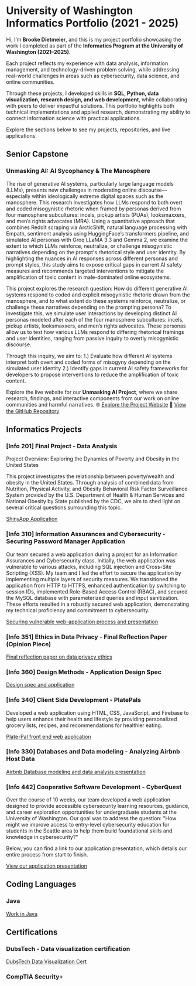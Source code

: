# University of Washington Informatics Portfolio (2021 - 2025) 
Hi, I’m **Brooke Dietmeier**, and this is my project portfolio showcasing the work I completed as part of the **Informatics Program at the University of Washington (2021–2025)**.  

Each project reflects my experience with data analysis, information management, and technology-driven problem solving, while addressing real-world challenges in areas such as cybersecurity, data science, and online communities.  

Through these projects, I developed skills in **SQL, Python, data visualization, research design, and web development**, while collaborating with peers to deliver impactful solutions. This portfolio highlights both technical implementations and applied research, demonstrating my ability to connect information science with practical applications.  

Explore the sections below to see my projects, repositories, and live applications.

## Senior Capstone
### Unmasking AI: AI Sycophancy & The Manosphere  
The rise of generative AI systems, particularly large language models (LLMs), presents new challenges in moderating online discourse—especially within ideologically extreme digital spaces such as the manosphere. This research investigates how LLMs respond to both overt and coded misogynistic rhetoric when framed by personas derived from four manosphere subcultures: incels, pickup artists (PUAs), looksmaxxers, and men’s rights advocates (MRA). Using a quantitative approach that combines Reddit scraping via ArcticShift, natural language processing with Empath, sentiment analysis using HuggingFace’s transformers pipeline, and simulated AI personas with Groq LLaMA 3.3 and Gemma 2, we examine the extent to which LLMs reinforce, neutralize, or challenge misogynistic narratives depending on the prompt's rhetorical style and user identity. By highlighting the nuances in AI responses across different personas and prompt styles, this study aims to expose critical gaps in current AI safety measures and recommends targeted interventions to mitigate the amplification of toxic content in male-dominated online ecosystems.

This project explores the research question: How do different generative AI systems respond to coded and explicit misogynistic rhetoric drawn from the manosphere, and to what extent do these systems reinforce, neutralize, or challenge these narratives depending on the prompting persona? To investigate this, we simulate user interactions by developing distinct AI personas modeled after each of the four manosphere subcultures: incels, pickup artists, looksmaxxers, and men’s rights advocates. These personas allow us to test how various LLMs respond to differing rhetorical framings and user identities, ranging from passive inquiry to overtly misogynistic discourse.

Through this inquiry, we aim to:
1.) Evaluate how different AI systems interpret both overt and coded forms of misogyny depending on the simulated user identity
2.) Identify gaps in current AI safety frameworks for developers to propose interventions to reduce the amplification of toxic content.


Explore the live website for our **Unmasking AI Project**, where we share research, findings, and interactive components from our work on online communities and harmful narratives. 
🌐 [Explore the Project Website](https://bdietm.wixstudio.com/manosphere)
🔗 [View the GitHub Repository](https://github.com/mint818/INFO492Project)

## Informatics Projects

### [Info 201] Final Project - Data Analysis
Project Overview: Exploring the Dynamics of Poverty and Obesity in the United States

This project investigates the relationship between poverty/wealth and obesity in the United States. Through analysis of combined data from Nutrition, Physical Activity, and Obesity Behavioral Risk Factor Surveillance System provided by the U.S. Department of Health & Human Services and National Obesity by State published by the CDC, we aim to shed light on several critical questions surrounding this topic.

[ShinyApp Application](https://brookedietmeier-info201-final-project.shinyapps.io/final-project-gracedao/)

### [Info 310] Information Assurances and Cybersecurity - Securing Password Manager Application
Our team secured a web application during a project for an Information Assurances and Cybersecurity class. Initially, the web application was vulnerable to various attacks, including SQL injection and Cross-Site Scripting (XSS). My team and I led the effort to secure the application by implementing multiple layers of security measures. We transitioned the application from HTTP to HTTPS, enhanced authentication by switching to session IDs, implemented Role-Based Access Control (RBAC), and secured the MySQL database with parameterized queries and input sanitization. These efforts resulted in a robustly secured web application, demonstrating my technical proficiency and commitment to cybersecurity. 

[Securing vulnerable web-application process and presentation](https://1drv.ms/p/c/de8329897eb02af3/EfMqsH6JKYMggN5CBQAAAAABE0DAzW27T7czcAu02WW4Cw)

### [Info 351] Ethics in Data Privacy - Final Reflection Paper (Opinion Piece) 

[Final reflection paper on data privacy ethics](https://github.com/brookedietmeier/project-portfolio/blob/main/Info%20351%20-%20Final%20Reflection%20.pdf)

### [Info 360] Design Methods - Application Design Spec

[Design spec and application](https://github.com/brookedietmeier/project-portfolio/blob/main/Info%20360%20(Group%2019)%20-%20Design%20Specification%20%20(1).pdf)

### [Info 340] Client Side Development - PlatePals 
Developed a web application using HTML, CSS, JavaScript, and Firebase to help users enhance their health and lifestyle by providing personalized grocery lists, recipes, and recommendations for healthier eating.

[Plate-Pal front end web application](https://info340-plate-pal.web.app/)

### [Info 330] Databases and Data modeling - Analyzing Airbnb Host Data 

[Airbnb Database modeling and data analysis presentation](https://www.canva.com/design/DAGYA7aR7Jk/7XWF8RtD21UfT14Jb9QOCA/edit?utm_content=DAGYA7aR7Jk&utm_campaign=designshare&utm_medium=link2&utm_source=sharebutton)

### [Info 442] Cooperative Software Development - CyberQuest
Over the course of 10 weeks, our team developed a web application designed to provide accessible cybersecurity learning resources, guidance, and career exploration opportunities for undergraduate students at the University of Washington. Our goal was to address the question: "How might we improve access to entry-level cybersecurity education for students in the Seattle area to help them build foundational skills and knowledge in cybersecurity?" 

Below, you can find a link to our application presentation, which details our entire process from start to finish.

[View our application presentation](https://www.canva.com/design/DAGWSwOzEMs/mbjm5oYTfPOgcoE_xlbvhw/view?utm_content=DAGWSwOzEMs&utm_campaign=designshare&utm_medium=link2&utm_source=uniquelinks&utlId=hde876cc409)



## Coding Languages 

### Java

[Work in Java](https://github.com/brookedietmeier/project-portfolio#:~:text=Java%2DCoding%20%40%2013c7cda)

## Certifications 

### DubsTech - Data visualization certification 

[DubsTech Data Visualization Cert](https://github.com/brookedietmeier/project-portfolio#:~:text=DubsTech%2DData%2DVisualization%2DCertification)

### CompTIA Security+ 

